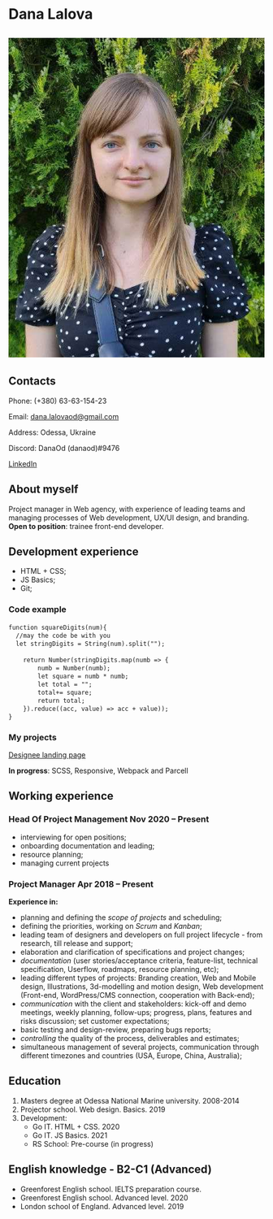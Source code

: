 # Dana Lalova

## ![Dana'sphoto](/myphoto.jpg)

## Contacts

Phone: (+380) 63-63-154-23

Email: dana.lalovaod@gmail.com

Address: Odessa, Ukraine

Discord: DanaOd (danaod)#9476

[LinkedIn](https://www.linkedin.com/in/dana-lalova-76846083/)

## About myself

Project manager in Web agency, with experience of leading teams and managing processes of Web development, UX/UI design, and branding.
**Open to position**: trainee front-end developer.

## Development experience

- HTML + CSS;
- JS Basics;
- Git;

### Code example

```
function squareDigits(num){
  //may the code be with you
  let stringDigits = String(num).split("");

    return Number(stringDigits.map(numb => {
        numb = Number(numb);
        let square = numb * numb;
        let total = "";
        total+= square;
        return total;
    }).reduce((acc, value) => acc + value));
}

```

### My projects

[Designee landing page](https://github.com/DanaOd/designee_landing)

**In progress**: SCSS, Responsive, Webpack and Parcell

## Working experience

### Head Of Project Management Nov 2020 – Present

- interviewing for open positions;
- onboarding documentation and leading;
- resource planning;
- managing current projects

### Project Manager Apr 2018 – Present

**Experience in:**

- planning and defining the _scope of projects_ and scheduling;
- defining the priorities, working on _Scrum_ and _Kanban_;
- leading team of designers and developers on full project lifecycle - from research, till release and support;
- elaboration and clarification of specifications and project changes;
- _documentation_ (user stories/acceptance criteria, feature-list, technical specification, Userflow, roadmaps, resource planning, etc);
- leading different types of projects: Branding creation, Web and Mobile design, Illustrations, 3d-modelling and motion design, Web development (Front-end, WordPress/CMS connection, cooperation with Back-end);
- _communication_ with the client and stakeholders: kick-off and demo meetings, weekly planning, follow-ups; progress, plans, features and risks discussion; set customer expectations;
- basic testing and design-review, preparing bugs reports;
- _controlling_ the quality of the process, deliverables and estimates;
- simultaneous management of several projects, communication through different timezones and countries (USA, Europe, China, Australia);

## Education

1. Masters degree at Odessa National Marine university. 2008-2014
2. Projector school. Web design. Basics. 2019
3. Development:
   - Go IT. HTML + CSS. 2020
   - Go IT. JS Basics. 2021
   - RS School: Pre-course (in progress)

## English knowledge - B2-C1 (Advanced)

- Greenforest English school. IELTS preparation course.
- Greenforest English school. Advanced level. 2020
- London school of England. Advanced level. 2019
